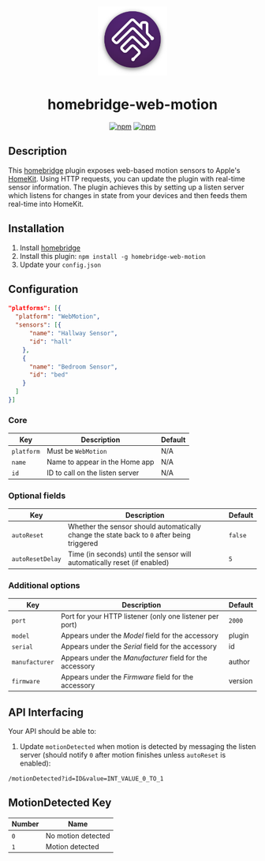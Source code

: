 <p align="center">
  <a href="https://github.com/homebridge/homebridge"><img src="https://raw.githubusercontent.com/homebridge/branding/master/logos/homebridge-color-round-stylized.png" height="140"></a>
</p>

<span align="center">

# homebridge-web-motion

[![npm](https://img.shields.io/npm/v/homebridge-web-motion.svg)](https://www.npmjs.com/package/homebridge-web-motion) [![npm](https://img.shields.io/npm/dt/homebridge-web-motion.svg)](https://www.npmjs.com/package/homebridge-web-motion)

</span>

## Description

This [homebridge](https://github.com/homebridge/homebridge) plugin exposes web-based motion sensors to Apple's [HomeKit](http://www.apple.com/ios/home/). Using HTTP requests, you can update the plugin with real-time sensor information. The plugin achieves this by setting up a listen server which listens for changes in state from your devices and then feeds them real-time into HomeKit.

## Installation

1. Install [homebridge](https://github.com/homebridge/homebridge#installation)
2. Install this plugin: `npm install -g homebridge-web-motion`
3. Update your `config.json`

## Configuration

```json
"platforms": [{
  "platform": "WebMotion",
  "sensors": [{
      "name": "Hallway Sensor",
      "id": "hall"
    },
    {
      "name": "Bedroom Sensor",
      "id": "bed"
    }
  ]
}]
```

### Core
| Key | Description | Default |
| --- | --- | --- |
| `platform` | Must be `WebMotion` | N/A |
| `name` | Name to appear in the Home app | N/A |
| `id` | ID to call on the listen server | N/A |

### Optional fields
| Key | Description | Default |
| --- | --- | --- |
| `autoReset` | Whether the sensor should automatically change the state back to `0` after being triggered | `false` |
| `autoResetDelay` | Time (in seconds) until the sensor will automatically reset (if enabled) | `5` |

### Additional options
| Key | Description | Default |
| --- | --- | --- |
| `port` | Port for your HTTP listener (only one listener per port) | `2000` |
| `model` | Appears under the _Model_ field for the accessory | plugin |
| `serial` | Appears under the _Serial_ field for the accessory | id |
| `manufacturer` | Appears under the _Manufacturer_ field for the accessory | author |
| `firmware` | Appears under the _Firmware_ field for the accessory | version |

## API Interfacing

Your API should be able to:

1. Update `motionDetected` when motion is detected by messaging the listen server (should notify `0` after motion finishes unless `autoReset` is enabled):
```
/motionDetected?id=ID&value=INT_VALUE_0_TO_1
```

## MotionDetected Key

| Number | Name |
| --- | --- |
| `0` | No motion detected |
| `1` | Motion detected |

